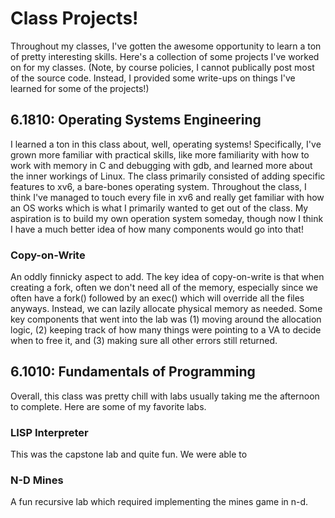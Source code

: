 # Class Projects!

Throughout my classes, I've gotten the awesome opportunity to learn a ton of pretty interesting skills. Here's a collection of some projects I've worked on for my classes. (Note, by course policies, I cannot publically post most of the source code. Instead, I provided some write-ups on things I've learned for some of the projects!)

## 6.1810: Operating Systems Engineering

I learned a ton in this class about, well, operating systems! Specifically, I've grown more familiar with practical skills, like more familiarity with how to work with memory in C and debugging with gdb, and learned more about the inner workings of Linux. The class primarily consisted of adding specific features to xv6, a bare-bones operating system. Throughout the class, I think I've managed to touch every file in xv6 and really get familiar with how an OS works which is what I primarily wanted to get out of the class. My aspiration is to build my own operation system someday, though now I think I have a much better idea of how many components would go into that!

### Copy-on-Write

An oddly finnicky aspect to add. The key idea of copy-on-write is that when creating a fork, often we don't need all of the memory, especially since we often have a fork() followed by an exec() which will override all the files anyways. Instead, we can lazily allocate physical memory as needed. Some key components that went into the lab was (1) moving around the allocation logic, (2) keeping track of how many things were pointing to a VA to decide when to free it, and (3) making sure all other errors still returned. 

## 6.1010: Fundamentals of Programming

Overall, this class was pretty chill with labs usually taking me the afternoon to complete. Here are some of my favorite labs.

### LISP Interpreter

This was the capstone lab and quite fun. We were able to 

### N-D Mines

A fun recursive lab which required implementing the mines game in n-d. 

